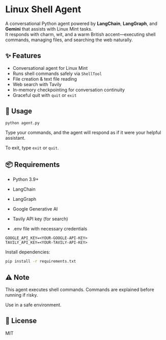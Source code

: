 # Linux Shell Agent

A conversational Python agent powered by **LangChain**, **LangGraph**, and **Gemini** that assists with Linux Mint tasks.  
It responds with charm, wit, and a warm British accent—executing shell commands, managing files, and searching the web naturally.

## ✨ Features
- Conversational agent for Linux Mint
- Runs shell commands safely via `ShellTool`
- File creation & text file reading
- Web search with Tavily
- In-memory checkpointing for conversation continuity
- Graceful quit with `quit` or `exit`

## 🚀 Usage
```bash
python agent.py
```
Type your commands, and the agent will respond as if it were your helpful assistant.

To exit, type `exit` or `quit`.

## 📦 Requirements

- Python 3.9+

- LangChain

- LangGraph

- Google Generative AI

- Tavily API key (for search)

- .env file with necessary credentials

```.env
GOOGLE_API_KEY=<YOUR-GOOGLE-API-KEY>
TAVILY_API_KEY=<YOUR-TAVILY-API-KEY>
```

Install dependencies:
```bash
pip install -r requirements.txt
```

## ⚠️ Note

This agent executes shell commands. Commands are explained before running if risky.

Use in a safe environment.


## 📝 License
MIT
